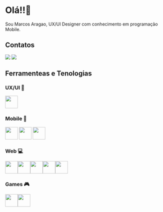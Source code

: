 <h1> Olá!!👋 </h1>

<p>Sou Marcos Aragao, UX/UI Designer com conhecimento em programação Mobile. </p>

<h2>Contatos</h2> 
<div>
<a href="https://behance.net/marcosaragao" target="_blank"> <img loading="lazy" src="https://img.shields.io/badge/-Behance-ffffff?style=for-the-badge&logo=behance&logoColor=black" target="_blank"></a> 
<a href="https://www.linkedin.com/in/marcos-aragão-353134203" target="_blank"><img loading="lazy" src="https://img.shields.io/badge/-LinkedIn-%230077B5?style=for-the-badge&logo=linkedin&logoColor=white" target="_blank"></a>
</div>

<h2>Ferramenteas e Tenologias</h2>

<h3>UX/UI 🎨</h3>
<img loading="lazy" src="https://cdn.jsdelivr.net/gh/devicons/devicon/icons/figma/figma-original.svg" width="40" height="40"/>

<h3>Mobile 📱</h3>
<div>
<img loading="lazy" src="https://cdn.jsdelivr.net/gh/devicons/devicon/icons/react/react-original.svg" width="40" height="40"/> <img loading="lazy" src="https://cdn.jsdelivr.net/gh/devicons/devicon/icons/kotlin/kotlin-original.svg" width="40" height="40"/> <img loading="lazy" src="https://cdn.jsdelivr.net/gh/devicons/devicon/icons/flutter/flutter-original.svg" width="40" height="40"/>
</div>

<h3>Web 💻</h3>
<img loading="lazy" src="https://cdn.jsdelivr.net/gh/devicons/devicon/icons/html5/html5-original.svg" width="40" height="40"/><img loading="lazy" src="https://cdn.jsdelivr.net/gh/devicons/devicon/icons/css3/css3-original.svg" width="40" height="40"/><img loading="lazy" src="https://cdn.jsdelivr.net/gh/devicons/devicon/icons/javascript/javascript-original.svg" width="40" height="40"/><img loading="lazy" src="https://cdn.jsdelivr.net/gh/devicons/devicon/icons/angular/angular-original.svg" width="40" height="40"/><img loading="lazy" src="https://cdn.jsdelivr.net/gh/devicons/devicon/icons/react/react-original.svg" width="40" height="40"/>
<h3>Games 🎮 </h3>
<img loading="lazy" src="https://cdn.jsdelivr.net/gh/devicons/devicon/icons/unity/unity-original.svg" width="40" height="40"/><img loading="lazy" src="https://cdn.jsdelivr.net/gh/devicons/devicon/icons/csharp/csharp-original.svg" width="40" height="40"/>


